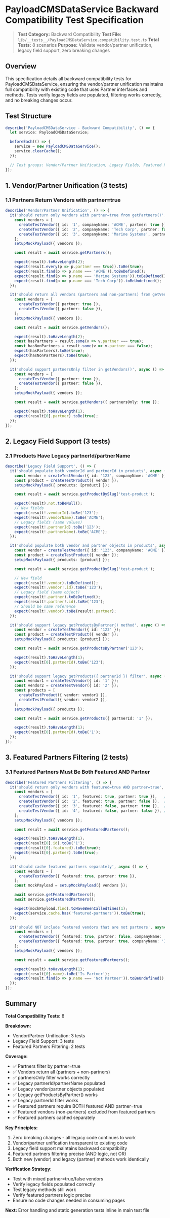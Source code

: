# PayloadCMSDataService Backward Compatibility Test Specification

> **Test Category:** Backward Compatibility
> **Test File:** `lib/__tests__/PayloadCMSDataService.compatibility.test.ts`
> **Total Tests:** 8 scenarios
> **Purpose:** Validate vendor/partner unification, legacy field support, zero breaking changes

## Overview

This specification details all backward compatibility tests for PayloadCMSDataService, ensuring the vendor/partner unification maintains full compatibility with existing code that uses Partner interfaces and methods. Tests verify legacy fields are populated, filtering works correctly, and no breaking changes occur.

## Test Structure

```typescript
describe('PayloadCMSDataService - Backward Compatibility', () => {
  let service: PayloadCMSDataService;

  beforeEach(() => {
    service = new PayloadCMSDataService();
    service.clearCache();
  });

  // Test groups: Vendor/Partner Unification, Legacy Fields, Featured Partners
});
```

## 1. Vendor/Partner Unification (3 tests)

### 1.1 Partners Return Vendors with partner=true
```typescript
describe('Vendor/Partner Unification', () => {
  it('should return only vendors with partner=true from getPartners()', async () => {
    const vendors = [
      createTestVendor({ id: '1', companyName: 'ACME', partner: true }),
      createTestVendor({ id: '2', companyName: 'Tech Corp', partner: false }),
      createTestVendor({ id: '3', companyName: 'Marine Systems', partner: true }),
    ];
    setupMockPayload({ vendors });

    const result = await service.getPartners();

    expect(result).toHaveLength(2);
    expect(result.every(p => p.partner === true)).toBe(true);
    expect(result.find(p => p.name === 'ACME')).toBeDefined();
    expect(result.find(p => p.name === 'Marine Systems')).toBeDefined();
    expect(result.find(p => p.name === 'Tech Corp')).toBeUndefined();
  });

  it('should return all vendors (partners and non-partners) from getVendors()', async () => {
    const vendors = [
      createTestVendor({ partner: true }),
      createTestVendor({ partner: false }),
    ];
    setupMockPayload({ vendors });

    const result = await service.getVendors();

    expect(result).toHaveLength(2);
    const hasPartners = result.some(v => v.partner === true);
    const hasNonPartners = result.some(v => v.partner === false);
    expect(hasPartners).toBe(true);
    expect(hasNonPartners).toBe(true);
  });

  it('should support partnersOnly filter in getVendors()', async () => {
    const vendors = [
      createTestVendor({ partner: true }),
      createTestVendor({ partner: false }),
    ];
    setupMockPayload({ vendors });

    const result = await service.getVendors({ partnersOnly: true });

    expect(result).toHaveLength(1);
    expect(result[0].partner).toBe(true);
  });
});
```

## 2. Legacy Field Support (3 tests)

### 2.1 Products Have Legacy partnerId/partnerName
```typescript
describe('Legacy Field Support', () => {
  it('should populate both vendorId and partnerId in products', async () => {
    const vendor = createTestVendor({ id: '123', companyName: 'ACME' });
    const product = createTestProduct({ vendor });
    setupMockPayload({ products: [product] });

    const result = await service.getProductBySlug('test-product');

    expect(result).not.toBeNull();
    // New fields
    expect(result!.vendorId).toBe('123');
    expect(result!.vendorName).toBe('ACME');
    // Legacy fields (same values)
    expect(result!.partnerId).toBe('123');
    expect(result!.partnerName).toBe('ACME');
  });

  it('should populate both vendor and partner objects in products', async () => {
    const vendor = createTestVendor({ id: '123', companyName: 'ACME' });
    const product = createTestProduct({ vendor });
    setupMockPayload({ products: [product] });

    const result = await service.getProductBySlug('test-product');

    // New field
    expect(result!.vendor).toBeDefined();
    expect(result!.vendor!.id).toBe('123');
    // Legacy field (same object)
    expect(result!.partner).toBeDefined();
    expect(result!.partner!.id).toBe('123');
    // Should be same reference
    expect(result!.vendor).toBe(result!.partner);
  });

  it('should support legacy getProductsByPartner() method', async () => {
    const vendor = createTestVendor({ id: '123' });
    const product = createTestProduct({ vendor });
    setupMockPayload({ products: [product] });

    const result = await service.getProductsByPartner('123');

    expect(result).toHaveLength(1);
    expect(result[0].partnerId).toBe('123');
  });

  it('should support legacy getProducts({ partnerId }) filter', async () => {
    const vendor1 = createTestVendor({ id: '1' });
    const vendor2 = createTestVendor({ id: '2' });
    const products = [
      createTestProduct({ vendor: vendor1 }),
      createTestProduct({ vendor: vendor2 }),
    ];
    setupMockPayload({ products });

    const result = await service.getProducts({ partnerId: '1' });

    expect(result).toHaveLength(1);
    expect(result[0].partnerId).toBe('1');
  });
});
```

## 3. Featured Partners Filtering (2 tests)

### 3.1 Featured Partners Must Be Both Featured AND Partner
```typescript
describe('Featured Partners Filtering', () => {
  it('should return only vendors with featured=true AND partner=true', async () => {
    const vendors = [
      createTestVendor({ id: '1', featured: true, partner: true }),   // ✓ Include
      createTestVendor({ id: '2', featured: true, partner: false }),  // ✗ Exclude
      createTestVendor({ id: '3', featured: false, partner: true }),  // ✗ Exclude
      createTestVendor({ id: '4', featured: false, partner: false }), // ✗ Exclude
    ];
    setupMockPayload({ vendors });

    const result = await service.getFeaturedPartners();

    expect(result).toHaveLength(1);
    expect(result[0].id).toBe('1');
    expect(result[0].featured).toBe(true);
    expect(result[0].partner).toBe(true);
  });

  it('should cache featured partners separately', async () => {
    const vendors = [
      createTestVendor({ featured: true, partner: true }),
    ];
    const mockPayload = setupMockPayload({ vendors });

    await service.getFeaturedPartners();
    await service.getFeaturedPartners();

    expect(mockPayload.find).toHaveBeenCalledTimes(1);
    expect(service.cache.has('featured-partners')).toBe(true);
  });

  it('should NOT include featured vendors that are not partners', async () => {
    const vendors = [
      createTestVendor({ featured: true, partner: false, companyName: 'Not Partner' }),
      createTestVendor({ featured: true, partner: true, companyName: 'Is Partner' }),
    ];
    setupMockPayload({ vendors });

    const result = await service.getFeaturedPartners();

    expect(result).toHaveLength(1);
    expect(result[0].name).toBe('Is Partner');
    expect(result.find(p => p.name === 'Not Partner')).toBeUndefined();
  });
});
```

## Summary

**Total Compatibility Tests:** 8

**Breakdown:**
- Vendor/Partner Unification: 3 tests
- Legacy Field Support: 3 tests
- Featured Partners Filtering: 2 tests

**Coverage:**
- ✅ Partners filter by partner=true
- ✅ Vendors return all (partners + non-partners)
- ✅ partnersOnly filter works correctly
- ✅ Legacy partnerId/partnerName populated
- ✅ Legacy vendor/partner objects populated
- ✅ Legacy getProductsByPartner() works
- ✅ Legacy partnerId filter works
- ✅ Featured partners require BOTH featured AND partner=true
- ✅ Featured vendors (non-partners) excluded from featured partners
- ✅ Featured partners cached separately

**Key Principles:**
1. Zero breaking changes - all legacy code continues to work
2. Vendor/partner unification transparent to existing code
3. Legacy field support maintains backward compatibility
4. Featured partners filtering precise (AND logic, not OR)
5. Both new (vendor) and legacy (partner) methods work identically

**Verification Strategy:**
- Test with mixed partner=true/false vendors
- Verify legacy fields populated correctly
- Test legacy methods still work
- Verify featured partners logic precise
- Ensure no code changes needed in consuming pages

**Next:** Error handling and static generation tests inline in main test file
